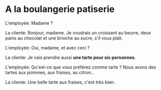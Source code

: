 # A la boulangerie patiserie

L'employée: Madame ?

La cliente: Bonjour, madame. Je voudrais un croissant au beurre, deux pains au chocolat et une brioche au sucre, s'il vous plaît.

L'employée: Oui, madame, et avec ceci ?

La cliente: Je vais prendre aussi **une tarte pour six personnes**.

L'employée: Qu'est-ce que vous préférez comme tarte ? Nous avons des tartes aux pommes, aux fraises, au citron...

La cliente: Une belle tarte aux fraises, c'est très bien.
